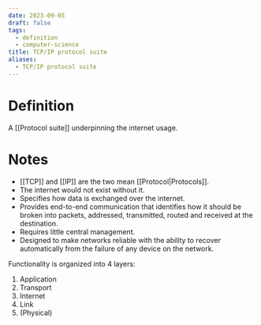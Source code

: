 ```yaml
---
date: 2023-09-05
draft: false
tags:
  - definition
  - computer-science
title: TCP/IP protocol suite
aliases:
  - TCP/IP protocol suite
---
```

# Definition

A [[Protocol suite]] underpinning the internet usage.

# Notes

- [[TCP]] and [[IP]] are the two mean [[Protocol|Protocols]].
- The internet would not exist without it.
- Specifies how data is exchanged over the internet.
- Provides end-to-end communication that identifies how it should be broken into packets, addressed, transmitted, routed and received at the destination.
- Requires little central management.
- Designed to make networks reliable with the ability to recover automatically from the failure of any device on the network.

Functionality is organized into 4 layers:
1. Application
2. Transport
3. Internet
4. Link
5. (Physical)